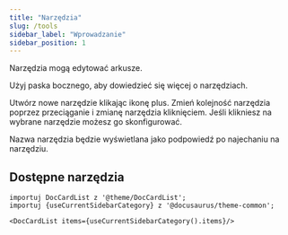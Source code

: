 ```yaml
---
title: "Narzędzia"
slug: /tools
sidebar_label: "Wprowadzanie"
sidebar_position: 1
---
```



Narzędzia mogą edytować arkusze.

Użyj paska bocznego, aby dowiedzieć się więcej o narzędziach.

Utwórz nowe narzędzie klikając ikonę plus. Zmień kolejność narzędzia poprzez przeciąganie i zmianę narzędzia kliknięciem. Jeśli klikniesz na wybrane narzędzie możesz go skonfigurować.

Nazwa narzędzia będzie wyświetlana jako podpowiedź po najechaniu na narzędziu.

## Dostępne narzędzia

```mdx-code-block
importuj DocCardList z '@theme/DocCardList';
importuj {useCurrentSidebarCategory} z '@docusaurus/theme-common';

<DocCardList items={useCurrentSidebarCategory().items}/>
```
